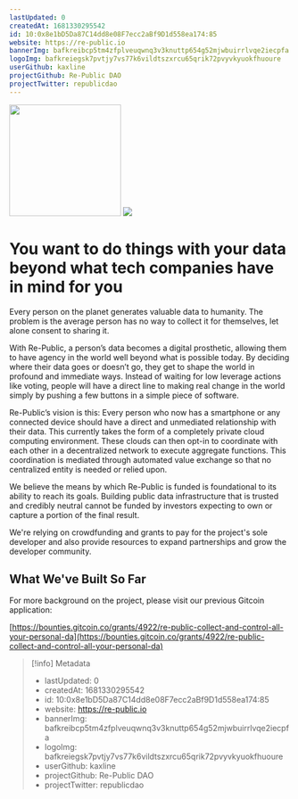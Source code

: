```yaml
---
lastUpdated: 0
createdAt: 1681330295542
id: 10:0x8e1bD5Da87C14dd8e08F7ecc2aBf9D1d558ea174:85
website: https://re-public.io
bannerImg: bafkreibcp5tm4zfplveuqwnq3v3knuttp654g52mjwbuirrlvqe2iecpfa
logoImg: bafkreiegsk7pvtjy7vs77k6vildtszxrcu65qrik72pvyvkyuokfhuoure
userGithub: kaxline
projectGithub: Re-Public DAO
projectTwitter: republicdao
---
```


<img style="width: 200px" src="https://ipfs-grants-stack.gitcoin.co/ipfs/bafkreiegsk7pvtjy7vs77k6vildtszxrcu65qrik72pvyvkyuokfhuoure">

<img src="https://ipfs-grants-stack.gitcoin.co/ipfs/bafkreibcp5tm4zfplveuqwnq3v3knuttp654g52mjwbuirrlvqe2iecpfa">

# You want to do things with your data beyond what tech companies have in mind for you

Every person on the planet generates valuable data to humanity. The problem is the average person has no way to collect it for themselves, let alone consent to sharing it.

With Re-Public, a person’s data becomes a digital prosthetic, allowing them to have agency in the world well beyond what is possible today. By deciding where their data goes or doesn’t go, they get to shape the world in profound and immediate ways. Instead of waiting for low leverage actions like voting, people will have a direct line to making real change in the world simply by pushing a few buttons in a simple piece of software.

Re-Public’s vision is this: Every person who now has a smartphone or any connected device should have a direct and unmediated relationship with their data. This currently takes the form of a completely private cloud computing environment. These clouds can then opt-in to coordinate with each other in a decentralized network to execute aggregate functions. This coordination is mediated through automated value exchange so that no centralized entity is needed or relied upon.

We believe the means by which Re-Public is funded is foundational to its ability to reach its goals. Building public data infrastructure that is trusted and credibly neutral cannot be funded by investors expecting to own or capture a portion of the final result.

We're relying on crowdfunding and grants to pay for the project's sole developer and also provide resources to expand partnerships and grow the developer community.

## What We've Built So Far

For more background on the project, please visit our previous Gitcoin application:

[https://bounties.gitcoin.co/grants/4922/re-public-collect-and-control-all-your-personal-da](https://bounties.gitcoin.co/grants/4922/re-public-collect-and-control-all-your-personal-da)

> [!info] Metadata
> * lastUpdated: 0
> * createdAt: 1681330295542
> * id: 10:0x8e1bD5Da87C14dd8e08F7ecc2aBf9D1d558ea174:85
> * website: https://re-public.io
> * bannerImg: bafkreibcp5tm4zfplveuqwnq3v3knuttp654g52mjwbuirrlvqe2iecpfa
> * logoImg: bafkreiegsk7pvtjy7vs77k6vildtszxrcu65qrik72pvyvkyuokfhuoure
> * userGithub: kaxline
> * projectGithub: Re-Public DAO
> * projectTwitter: republicdao